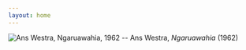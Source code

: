 ```yaml
---
layout: home
---
```


![Ans Westra, *Ngaruawahia*, 1962](https://static1.squarespace.com/static/559c9735e4b0f48212bdda7a/59927b6fcd39c3babe1550b8/59dd5242268b96261db70392/1507676964342/Ngaruawahia%2C1962_AWM-0142-F_04-web.jpg?format=500w)
-- Ans Westra,  *Ngaruawahia* (1962)


